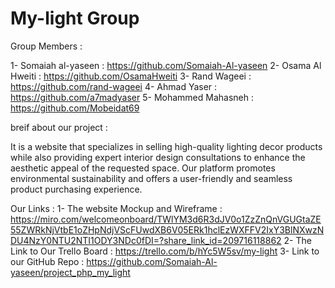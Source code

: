 # My-light Group

Group Members :

1- Somaiah al-yaseen : https://github.com/Somaiah-Al-yaseen 
2- Osama Al Hweiti : https://github.com/OsamaHweiti
3- Rand Wageei : https://github.com/rand-wageei
4- Ahmad Yaser : https://github.com/a7madyaser
5- Mohammed Mahasneh :  https://github.com/Mobeidat69



breif about our project :

It is a website that specializes in selling high-quality lighting decor products while also providing expert interior design consultations to enhance the aesthetic appeal of the requested space. Our platform promotes environmental sustainability and offers a user-friendly and seamless product purchasing experience.


Our Links :
1- The website Mockup and Wireframe : https://miro.com/welcomeonboard/TWlYM3d6R3dJV0o1ZzZnQnVGUGtaZE55ZWRkNjVtbE1oZHpNdjVScFUwdXB6V05ERk1hclEzWXFFV2IxY3BlNXwzNDU4NzY0NTU2NTI1ODY3NDc0fDI=?share_link_id=209716118862
2- The Link to Our Trello Board : https://trello.com/b/hYc5W5sv/my-light
3- Link to our GitHub Repo : https://github.com/Somaiah-Al-yaseen/project_php_my_light



